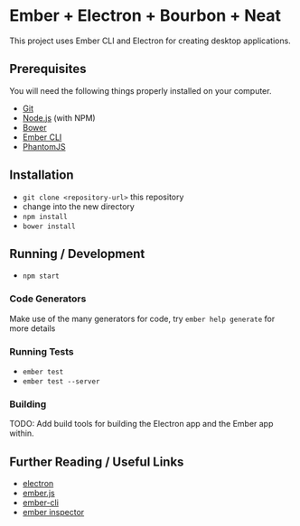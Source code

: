 # Ember + Electron + Bourbon + Neat

This project uses Ember CLI and Electron for creating desktop applications.

## Prerequisites

You will need the following things properly installed on your computer.

* [Git](http://git-scm.com/)
* [Node.js](http://nodejs.org/) (with NPM)
* [Bower](http://bower.io/)
* [Ember CLI](http://www.ember-cli.com/)
* [PhantomJS](http://phantomjs.org/)

## Installation

* `git clone <repository-url>` this repository
* change into the new directory
* `npm install`
* `bower install`

## Running / Development

* `npm start`

### Code Generators

Make use of the many generators for code, try `ember help generate` for more details

### Running Tests

* `ember test`
* `ember test --server`

### Building

TODO: Add build tools for building the Electron app and the Ember app within.

## Further Reading / Useful Links

* [electron](http://electron.atom.io)
* [ember.js](http://emberjs.com/)
* [ember-cli](http://www.ember-cli.com/)
* [ember inspector](https://chrome.google.com/webstore/detail/ember-inspector/bmdblncegkenkacieihfhpjfppoconhi)
